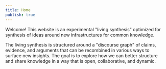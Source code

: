 ```yaml
---
title: Home
publish: true
---
```


Welcome! This website is an experimental "living synthesis" optimized for synthesis of ideas around new infrastructures for common knowledge. 

The living synthesis is structured around a "discourse graph" of claims, evidence, and arguments that can be recombined in various ways to surface new insights. The goal is to explore how we can better structure and share knowledge in a way that is open, collaborative, and dynamic.
